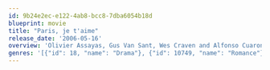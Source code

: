 ```yaml
---
id: 9b24e2ec-e122-4ab8-bcc8-7dba6054b18d
blueprint: movie
title: "Paris, je t'aime"
release_date: '2006-05-16'
overview: 'Olivier Assayas, Gus Van Sant, Wes Craven and Alfonso Cuaron are among the 20 distinguished directors who contribute to this collection of 18 stories, each exploring a different aspect of Parisian life. The colourful characters in this drama include a pair of mimes, a husband trying to chose between his wife and his lover, and a married man who turns to a prostitute for advice.'
genres: '[{"id": 18, "name": "Drama"}, {"id": 10749, "name": "Romance"}]'
---
```

